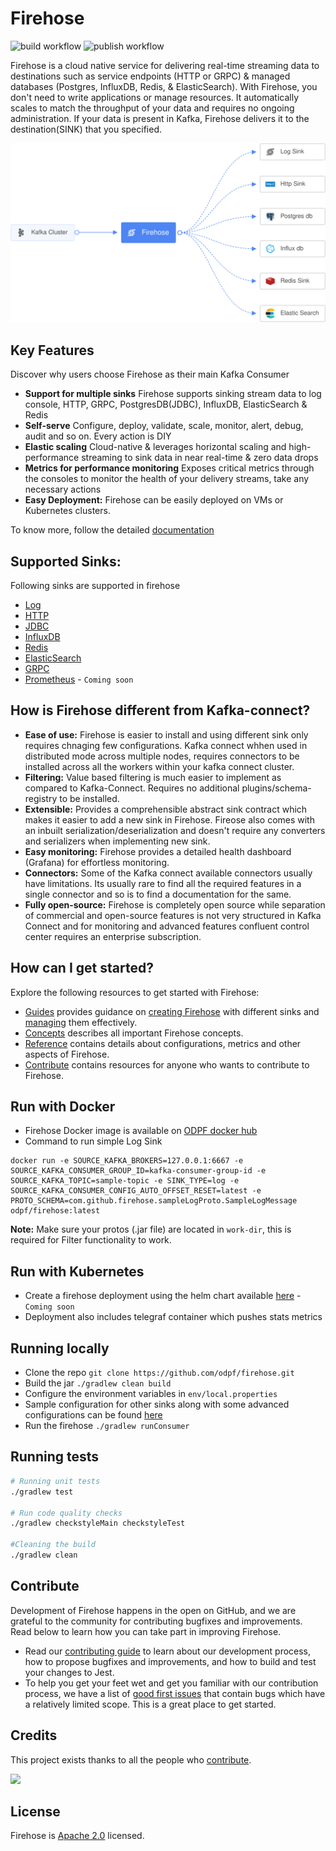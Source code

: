 # Firehose
![build workflow](https://github.com/odpf/firehose/actions/workflows/build.yml/badge.svg)
![publish workflow](https://github.com/odpf/firehose/actions/workflows/publish.yml/badge.svg)

Firehose is a cloud native service for delivering real-time streaming data to destinations such as service endpoints (HTTP or GRPC) & managed databases (Postgres, InfluxDB,  Redis, & ElasticSearch). With Firehose, you don't need to write applications or manage resources. It automatically scales to match the throughput of your data and requires no ongoing administration. If your data is present in Kafka, Firehose delivers it to the destination(SINK) that you specified.

<p align="center"><img src="./docs/assets/overview.svg" /></p>

## Key Features
Discover why users choose Firehose as their main Kafka Consumer

* **Support for multiple sinks** Firehose supports sinking stream data to log console, HTTP, GRPC, PostgresDB(JDBC), InfluxDB, ElasticSearch & Redis
* **Self-serve** Configure, deploy, validate, scale, monitor, alert, debug, audit and so on. Every action is DIY
* **Elastic scaling** Cloud-native & leverages horizontal scaling and high-performance streaming to sink data in near real-time & zero data drops
* **Metrics for performance monitoring** Exposes critical metrics through the consoles to monitor the health of your delivery streams, take any necessary actions
* **Easy Deployment:** Firehose can be easily deployed on VMs or Kubernetes clusters.

To know more, follow the detailed [documentation](docs) 

## Supported Sinks:
Following sinks are supported in firehose
* [Log](docs/guides/overview.md#create-a-log-sink)
* [HTTP](docs/guides/overview.md#create-an-http-sink)
* [JDBC](docs/guides/overview.md#create-a-jdbc-sink)
* [InfluxDB](docs/guides/overview.md#create-an-influxdb-sink)
* [Redis](docs/guides/overview.md#create-a-redis-sink)
* [ElasticSearch](docs/guides/overview.md#create-an-elasticsearch-sink)
* [GRPC](docs/guides/overview.md#create-a-grpc-sink)
* [Prometheus](https://prometheus.io/docs/introduction/overview/) - `Coming soon`

## How is Firehose different from Kafka-connect?
* **Ease of use:** Firehose is easier to install and using different sink only requires chnaging few configurations. Kafka connect whhen used in distributed mode across multiple nodes, requires connectors to be installed across all the workers within your kafka connect cluster.
* **Filtering:** Value based filtering is much easier to implement as compared to Kafka-Connect. Requires no additional plugins/schema-registry to be installed.
* **Extensible:** Provides a comprehensible abstract sink contract which makes it easier to add a new sink in Firehose. Fireose also comes with an inbuilt serialization/deserialization and doesn't require any converters and serializers when implementing new sink. 
* **Easy monitoring:** Firehose provides a detailed health dashboard (Grafana) for effortless monitoring.
* **Connectors:** Some of the Kafka connect available connectors usually have limitations. Its usually rare to find all the required features in a single connector and so is to find a documentation for the same.
* **Fully open-source:** Firehose is completely open source while separation of commercial and open-source features is not very structured in Kafka Connect and for monitoring and advanced features confluent control center requires an enterprise subscription.

## How can I get started?

Explore the following resources to get started with Firehose:

* [Guides](docs/guides) provides guidance on [creating Firehose](docs/guides/overview.md) with different sinks and [managing](docs/guides/manage.md) them effectively.
* [Concepts](docs/concepts) describes all important Firehose concepts.
* [Reference](docs/reference) contains details about configurations, metrics and other aspects of Firehose.
* [Contribute](docs/contribute/contribution.md) contains resources for anyone who wants to contribute to Firehose.

## Run with Docker
* Firehose Docker image is available on [ODPF docker hub](https://hub.docker.com/r/odpf/firehose/)
* Command to run simple Log Sink
```
docker run -e SOURCE_KAFKA_BROKERS=127.0.0.1:6667 -e SOURCE_KAFKA_CONSUMER_GROUP_ID=kafka-consumer-group-id -e SOURCE_KAFKA_TOPIC=sample-topic -e SINK_TYPE=log -e SOURCE_KAFKA_CONSUMER_CONFIG_AUTO_OFFSET_RESET=latest -e PROTO_SCHEMA=com.github.firehose.sampleLogProto.SampleLogMessage odpf/firehose:latest
```
**Note:** Make sure your protos (.jar file) are located in `work-dir`, this is required for Filter functionality to work.

## Run with Kubernetes
* Create a firehose deployment using the helm chart available [here]() - `Coming soon`
* Deployment also includes telegraf container which pushes stats metrics

## Running locally
* Clone the repo `git clone https://github.com/odpf/firehose.git`
* Build the jar `./gradlew clean build`
* Configure the environment variables in `env/local.properties`
* Sample configuration for other sinks along with some advanced configurations can be found [here](/docs/reference/configuration.md)
* Run the firehose `./gradlew runConsumer` 

## Running tests 
```sh
# Running unit tests
./gradlew test

# Run code quality checks
./gradlew checkstyleMain checkstyleTest

#Cleaning the build
./gradlew clean

```

## Contribute

Development of Firehose happens in the open on GitHub, and we are grateful to the community for contributing bugfixes and improvements. Read below to learn how you can take part in improving Firehose.

- Read our [contributing guide](docs/contribute/contribution.md) to learn about our development process, how to propose bugfixes and improvements, and how to build and test your changes to Jest.
- To help you get your feet wet and get you familiar with our contribution process, we have a list of [good first issues](https://github.com/odpf/firehose/labels/good%20first%20issue) that contain bugs which have a relatively limited scope. This is a great place to get started.

## Credits

This project exists thanks to all the people who [contribute](docs/contribute/contribution.md).

<a href="https://github.com/odpf/firehose/graphs/contributors"><img src="https://opencollective.com/firehose/contributors.svg?width=890&button=false" /></a>

## License
Firehose is [Apache 2.0](LICENSE) licensed.
